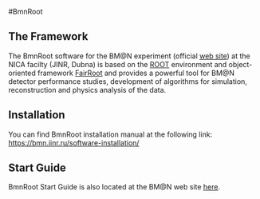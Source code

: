 #BmnRoot

## The Framework
The BmnRoot software for the BM@N experiment (official [web site](https://bmn.jinr.ru)) at the NICA facilty (JINR, Dubna) is based on the [ROOT](https://root.cern.ch) environment and object-oriented framework [FairRoot](https://github.com/FairRootGroup/FairRoot) and provides a powerful tool for BM@N detector performance studies, development of algorithms for simulation, reconstruction and physics analysis of the data.

## Installation
You can find BmnRoot installation manual at the following link:
https://bmn.jinr.ru/software-installation/

## Start Guide
BmnRoot Start Guide is also located at the BM@N web site [here](https://bmn.jinr.ru/plug/BmnRoot.%20Start%20Guide.pdf). 

